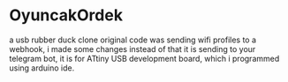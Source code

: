# OyuncakOrdek
a usb rubber duck clone original code was sending wifi profiles to a webhook, i made some changes instead of that it is sending to your telegram bot, it is for ATtiny USB development board, which i programmed using arduino ide.
